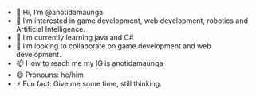 - 👋 Hi, I’m @anotidamaunga
- 👀 I’m interested in game development, web development, robotics and Artificial Intelligence.
- 🌱 I’m currently learning java and C#
- 💞️ I’m looking to collaborate on game development and web development.
- 📫 How to reach me my IG is anotidamaunga
- 😄 Pronouns: he/him
- ⚡ Fun fact: Give me some time, still thinking.

<!---
anotidamaunga/anotidamaunga is a ✨ special ✨ repository because its `README.md` (this file) appears on your GitHub profile.
You can click the Preview link to take a look at your changes.
--->
